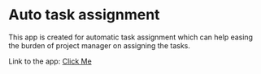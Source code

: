 # Auto task assignment

This app is created for automatic task assignment which can help easing the burden of project manager on assigning the tasks.

Link to the app: [Click Me](https://script.google.com/macros/s/AKfycbzhp8eQnLcuW3iUnD7E_u0fnU_d3S1q4HInvh76LvsdG35PIz7W3Zg_jjGkcsf6nMY0/exec)
